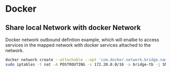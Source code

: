 # Docker

## Share local Network with docker Network

Docker network outbound defintion example, which will enalbe to access services in the mapped network with docker services attached to the network.

```bash
docker network create --attachable --opt 'com.docker.network.bridge.name=bridge-tb' --opt 'com.docker.network.bridge.enable_ip_masquerade=false' bridge-tb
sudo iptables -t nat -A POSTROUTING -s 172.20.0.0/16 -o bridge-tb -j SNAT --to-source 192.168.0.23
```
